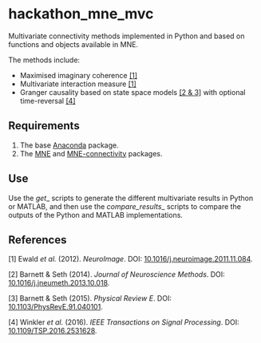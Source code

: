 # hackathon_mne_mvc
Multivariate connectivity methods implemented in Python and based on functions and objects available in MNE.

The methods include:
- Maximised imaginary coherence [[1]](#References)
- Multivariate interaction measure [[1]](#References)
- Granger causality based on state space models [[2 & 3]](#References) with optional time-reversal [[4]](#References)

## Requirements
1. The base [Anaconda](https://www.anaconda.com/) package.
2. The [MNE](https://mne.tools/stable/index.html) and [MNE-connectivity](https://mne.tools/mne-connectivity/stable/index.html) packages.

## Use
Use the _get__ scripts to generate the different multivariate results in Python or MATLAB, and then use the _compare_results__ scripts to compare the outputs of the Python and MATLAB implementations.

## References
[1] Ewald _et al._ (2012). _NeuroImage_. DOI: [10.1016/j.neuroimage.2011.11.084](https://doi.org/10.1016/j.neuroimage.2011.11.084).

[2] Barnett & Seth (2014). _Journal of Neuroscience Methods_. DOI: [10.1016/j.jneumeth.2013.10.018](https://doi.org/10.1016/j.jneumeth.2013.10.018).

[3] Barnett & Seth (2015). _Physical Review E_. DOI: [10.1103/PhysRevE.91.040101](https://doi.org/10.1103/PhysRevE.91.040101).

[4] Winkler _et al._ (2016). _IEEE Transactions on Signal Processing_. DOI: [10.1109/TSP.2016.2531628](https://doi.org/10.1109/TSP.2016.2531628).
